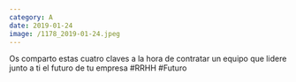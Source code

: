 ```yaml
--- 
category: A 
date: 2019-01-24 
image: /1178_2019-01-24.jpeg 
--- 
```


Os comparto estas cuatro claves a la hora de contratar un equipo que lidere junto a ti el futuro de tu empresa #RRHH #Futuro